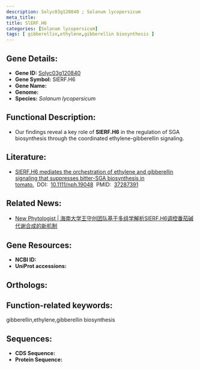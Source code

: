 ```yaml
---
description: Solyc03g120840 ; Solanum lycopersicum
meta_title:
title: SlERF.H6
categories: [Solanum lycopersicum]
tags: [ gibberellin,ethylene,gibberellin biosynthesis ]
---
```


## Gene Details:
- **Gene ID:**	[Solyc03g120840]()
- **Gene Symbol:** SlERF.H6
- **Gene Name:** 
- **Genome:** []()
- **Species:** *Solanum lycopersicum*

## Functional Description:
   - Our findings reveal a key role of **SlERF.H6** in the regulation of SGA biosynthesis through the coordinated ethylene-gibberellin signaling.

## Literature:
   - [SlERF.H6 mediates the orchestration of ethylene and gibberellin signaling that suppresses bitter-SGA biosynthesis in tomato.]( https://nph.onlinelibrary.wiley.com/doi/10.1111/nph.19048)&nbsp;&nbsp;DOI:&nbsp;&nbsp;[10.1111/nph.19048](https://nph.onlinelibrary.wiley.com/doi/10.1111/nph.19048)&nbsp;&nbsp;PMID:&nbsp;&nbsp;[37287391](https://pubmed.ncbi.nlm.nih.gov/37287391/)

## Related News:
   - [New Phytologist | 海南大学王守创团队基于多组学解析SlERF.H6调控番茄碱代谢合成的新机制](https://mp.weixin.qq.com/s/EjdEL4ECyxpwmx_nnt_anw)

## Gene Resources:
- **NCBI ID:** [](https://www.ncbi.nlm.nih.gov/gene/?term=)
- **UniProt accessions:** [](https://www.uniprot.org/uniprotkb//entry)

## Orthologs:

## Function-related keywords:
gibberellin,ethylene,gibberellin biosynthesis

## Sequences:
- **CDS Sequence:**
- **Protein Sequence:**
